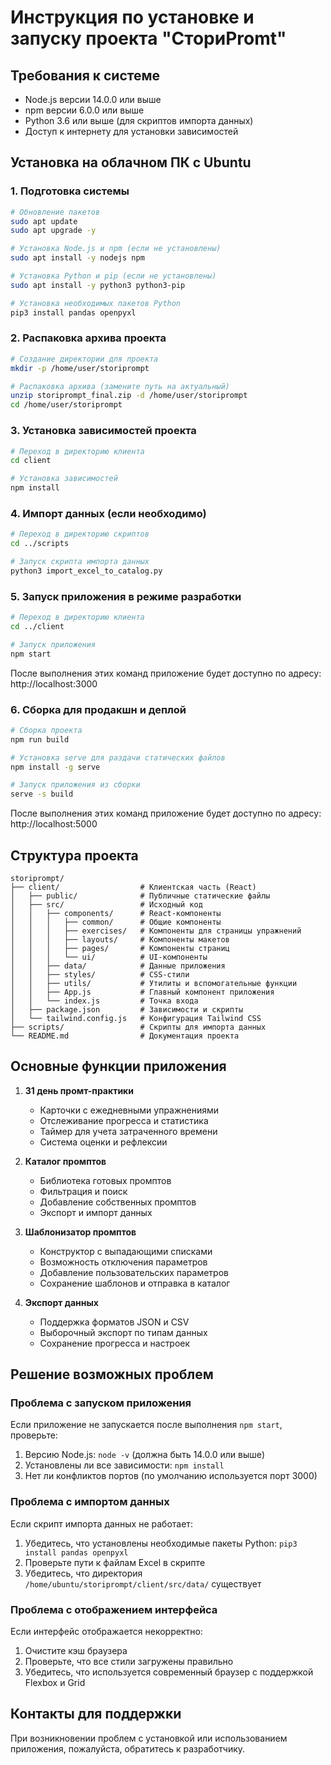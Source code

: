 # Инструкция по установке и запуску проекта "СториPromt"

## Требования к системе
- Node.js версии 14.0.0 или выше
- npm версии 6.0.0 или выше
- Python 3.6 или выше (для скриптов импорта данных)
- Доступ к интернету для установки зависимостей

## Установка на облачном ПК с Ubuntu

### 1. Подготовка системы

```bash
# Обновление пакетов
sudo apt update
sudo apt upgrade -y

# Установка Node.js и npm (если не установлены)
sudo apt install -y nodejs npm

# Установка Python и pip (если не установлены)
sudo apt install -y python3 python3-pip

# Установка необходимых пакетов Python
pip3 install pandas openpyxl
```

### 2. Распаковка архива проекта

```bash
# Создание директории для проекта
mkdir -p /home/user/storiprompt

# Распаковка архива (замените путь на актуальный)
unzip storiprompt_final.zip -d /home/user/storiprompt
cd /home/user/storiprompt
```

### 3. Установка зависимостей проекта

```bash
# Переход в директорию клиента
cd client

# Установка зависимостей
npm install
```

### 4. Импорт данных (если необходимо)

```bash
# Переход в директорию скриптов
cd ../scripts

# Запуск скрипта импорта данных
python3 import_excel_to_catalog.py
```

### 5. Запуск приложения в режиме разработки

```bash
# Переход в директорию клиента
cd ../client

# Запуск приложения
npm start
```

После выполнения этих команд приложение будет доступно по адресу: http://localhost:3000

### 6. Сборка для продакшн и деплой

```bash
# Сборка проекта
npm run build

# Установка serve для раздачи статических файлов
npm install -g serve

# Запуск приложения из сборки
serve -s build
```

После выполнения этих команд приложение будет доступно по адресу: http://localhost:5000

## Структура проекта

```
storiprompt/
├── client/                  # Клиентская часть (React)
│   ├── public/              # Публичные статические файлы
│   ├── src/                 # Исходный код
│   │   ├── components/      # React-компоненты
│   │   │   ├── common/      # Общие компоненты
│   │   │   ├── exercises/   # Компоненты для страницы упражнений
│   │   │   ├── layouts/     # Компоненты макетов
│   │   │   ├── pages/       # Компоненты страниц
│   │   │   └── ui/          # UI-компоненты
│   │   ├── data/            # Данные приложения
│   │   ├── styles/          # CSS-стили
│   │   ├── utils/           # Утилиты и вспомогательные функции
│   │   ├── App.js           # Главный компонент приложения
│   │   └── index.js         # Точка входа
│   ├── package.json         # Зависимости и скрипты
│   └── tailwind.config.js   # Конфигурация Tailwind CSS
├── scripts/                 # Скрипты для импорта данных
└── README.md                # Документация проекта
```

## Основные функции приложения

1. **31 день промт-практики**
   - Карточки с ежедневными упражнениями
   - Отслеживание прогресса и статистика
   - Таймер для учета затраченного времени
   - Система оценки и рефлексии

2. **Каталог промптов**
   - Библиотека готовых промптов
   - Фильтрация и поиск
   - Добавление собственных промптов
   - Экспорт и импорт данных

3. **Шаблонизатор промптов**
   - Конструктор с выпадающими списками
   - Возможность отключения параметров
   - Добавление пользовательских параметров
   - Сохранение шаблонов и отправка в каталог

4. **Экспорт данных**
   - Поддержка форматов JSON и CSV
   - Выборочный экспорт по типам данных
   - Сохранение прогресса и настроек

## Решение возможных проблем

### Проблема с запуском приложения

Если приложение не запускается после выполнения `npm start`, проверьте:

1. Версию Node.js: `node -v` (должна быть 14.0.0 или выше)
2. Установлены ли все зависимости: `npm install`
3. Нет ли конфликтов портов (по умолчанию используется порт 3000)

### Проблема с импортом данных

Если скрипт импорта данных не работает:

1. Убедитесь, что установлены необходимые пакеты Python: `pip3 install pandas openpyxl`
2. Проверьте пути к файлам Excel в скрипте
3. Убедитесь, что директория `/home/ubuntu/storiprompt/client/src/data/` существует

### Проблема с отображением интерфейса

Если интерфейс отображается некорректно:

1. Очистите кэш браузера
2. Проверьте, что все стили загружены правильно
3. Убедитесь, что используется современный браузер с поддержкой Flexbox и Grid

## Контакты для поддержки

При возникновении проблем с установкой или использованием приложения, пожалуйста, обратитесь к разработчику.
